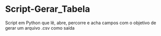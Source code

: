 # Script-Gerar_Tabela
Script em Python que lê, abre, percorre e acha campos com o objetivo de gerar um arquivo .csv como saída
